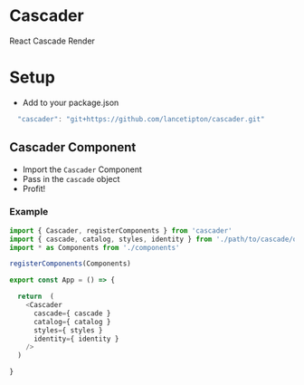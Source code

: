 # Cascader
React Cascade Render


# Setup
  * Add to your package.json
```js
  "cascader": "git+https://github.com/lancetipton/cascader.git"
```

## Cascader Component
  * Import the `Cascader` Component
  * Pass in the `cascade` object
  * Profit!

### Example 
```js
import { Cascader, registerComponents } from 'cascader'
import { cascade, catalog, styles, identity } from './path/to/cascade/object'
import * as Components from './components'

registerComponents(Components)

export const App = () => {

  return  (
    <Cascader
      cascade={ cascade }
      catalog={ catalog }
      styles={ styles }
      identity={ identity }
    />
  )

}

```